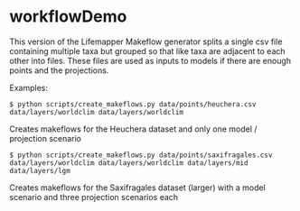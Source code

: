 # workflowDemo

This version of the Lifemapper Makeflow generator splits a single csv file 
containing multiple taxa but grouped so that like taxa are adjacent to each
other into files.  These files are used as inputs to models if there are
enough points and the projections.

Examples:

    $ python scripts/create_makeflows.py data/points/heuchera.csv data/layers/worldclim data/layers/worldclim 

Creates makeflows for the Heuchera dataset and only one model / projection scenario

    $ python scripts/create_makeflows.py data/points/saxifragales.csv data/layers/worldclim data/layers/worldclim data/layers/mid data/layers/lgm
 
Creates makeflows for the Saxifragales dataset (larger) with a model scenario and three projection scenarios each
